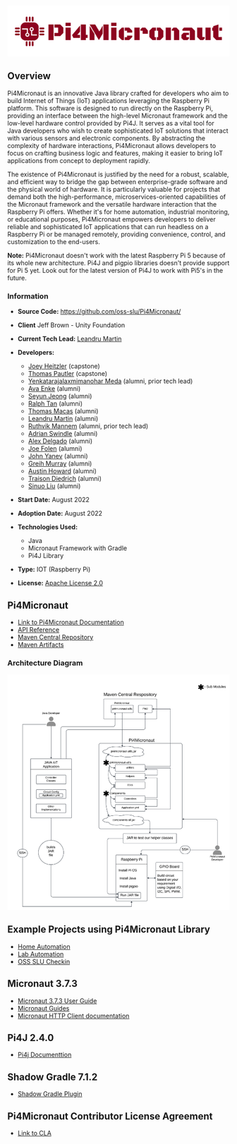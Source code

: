 ![Pi4Micronaut-Header](Pi4Micronaut_logo.png)

## Overview

Pi4Micronaut is an innovative Java library crafted for developers who aim to build Internet of Things (IoT) applications leveraging the Raspberry Pi platform. This software is designed to run directly on the Raspberry Pi, providing an interface between the high-level Micronaut framework and the low-level hardware control provided by Pi4J. It serves as a vital tool for Java developers who wish to create sophisticated IoT solutions that interact with various sensors and electronic components. By abstracting the complexity of hardware interactions, Pi4Micronaut allows developers to focus on crafting business logic and features, making it easier to bring IoT applications from concept to deployment rapidly.

The existence of Pi4Micronaut is justified by the need for a robust, scalable, and efficient way to bridge the gap between enterprise-grade software and the physical world of hardware. It is particularly valuable for projects that demand both the high-performance, microservices-oriented capabilities of the Micronaut framework and the versatile hardware interaction that the Raspberry Pi offers. Whether it's for home automation, industrial monitoring, or educational purposes, Pi4Micronaut empowers developers to deliver reliable and sophisticated IoT applications that can run headless on a Raspberry Pi or be managed remotely, providing convenience, control, and customization to the end-users.

**Note:** Pi4Micronaut doesn't work with the latest Raspberry Pi 5 because of its whole new architecture. Pi4J and pigpio libraries doesn't provide support for Pi 5 yet. Look out for the latest version of Pi4J to work with Pi5's in the future.

### Information

- **Source Code:** <https://github.com/oss-slu/Pi4Micronaut/>
- **Client** Jeff Brown - Unity Foundation
- **Current Tech Lead:** [Leandru Martin](https://github.com/leandrumartin)
- **Developers:**
    - [Joey Heitzler](https://github.com/j-heitz) (capstone)
    - [Thomas Pautler](https://github.com/ThomasPautler952194) (capstone)
    - [Yenkatarajalaxmimanohar Meda](https://github.com/yrlmanoharreddy) (alumni, prior tech lead)
    - [Ava Enke](https://github.com/avaenk) (alumni)
    - [Seyun Jeong](https://github.com/Ed0827) (alumni)
    - [Ralph Tan](https://github.com/RalphTan37) (alumni)
    - [Thomas Macas](https://github.com/tmacas) (alumni)
    - [Leandru Martin](https://github.com/leandrumartin) (alumni)
    - [Ruthvik Mannem](https://github.com/ruthvikm) (alumni, prior tech lead)
    - [Adrian Swindle](https://github.com/SwindleA) (alumni)
    - [Alex Delgado](https://github.com/adelgadoj3) (alumni)
    - [Joe Folen](https://github.com/joefol) (alumni)
    - [John Yanev](https://github.com/jyanev) (alumni)
    - [Greih Murray](https://github.com/GreihMurray) (alumni)
    - [Austin Howard](https://github.com/austinjhoward) (alumni)
    - [Traison Diedrich](https://github.com/traison-diedrich) (alumni)
    - [Sinuo Liu](https://github.com/liusinuo2000) (alumni)

- **Start Date:** August 2022
- **Adoption Date:** August 2022
- **Technologies Used:**
    - Java
    - Micronaut Framework with Gradle
    - Pi4J Library
- **Type:** IOT (Raspberry Pi)
- **License:** [Apache License 2.0](https://opensource.org/license/apache-2-0/)


## Pi4Micronaut
- [Link to Pi4Micronaut Documentation](https://oss-slu.github.io/Pi4Micronaut/)
- [API Reference](https://oss-slu.github.io/Pi4Micronaut/javadoc/index.html)
- [Maven Central Repository](https://central.sonatype.com/artifact/io.github.oss-slu/pi4micronaut-utils)
- [Maven Artifacts](https://repo1.maven.org/maven2/io/github/oss-slu/pi4micronaut-utils/)

### Architecture Diagram
![Pi4Micronaut.png](Workflow_Diagram.png)

## Example Projects using Pi4Micronaut Library
- [Home Automation](https://github.com/oss-slu/home_automation_rpi)
- [Lab Automation](https://github.com/oss-slu/lab_automation_rpi)
- [OSS SLU Checkin](https://github.com/oss-slu/SLU_OSS_CheckIn)

## Micronaut 3.7.3
- [Micronaut 3.7.3 User Guide](https://micronaut-projects.github.io/micronaut-docs-mn3/3.7.3/guide/index.html)
- [Micronaut Guides](https://docs.micronaut.io/latest/guide/index.html)
- [Micronaut HTTP Client documentation](https://docs.micronaut.io/latest/guide/index.html#httpClient)

## Pi4J 2.4.0
- [Pi4j Documenttion](https://pi4j.com/documentation/)

## Shadow Gradle 7.1.2
- [Shadow Gradle Plugin](https://plugins.gradle.org/plugin/com.github.johnrengelman.shadow)

## Pi4Micronaut Contributor License Agreement
- [Link to CLA](CLA.md)
